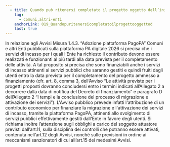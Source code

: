 ```yaml
---
  - title: Quando può ritenersi completato il progetto oggetto dell’iniziativa proposta ai fini del finanziamento?
    tag:
      - comuni,altri-enti
    anchorLink: 019_Quandopuritenersicompletatoilprogettooggettod
    last: true
---
```


In relazione agli Avvisi Misura 1.4.3. “Adozione piattaforma PagoPA” Comuni e altri Enti pubblicati sulla piattaforma PA digitale 2026 si precisa che i servizi di incasso per i quali l’Ente ha richiesto il contributo devono essere realizzati e funzionanti al più tardi alla data prevista per il completamento delle attività. A tal proposito si precisa che sono finanziabili anche i servizi di incasso attinenti ai servizi pubblici che saranno gestiti e quindi fruiti dagli utenti entro la data prevista per il completamento del progetto ammesso a finanziamento (cfr. art. 8, comma 3, dell’Avviso “Le attività previste per i progetti proposti dovranno concludersi entro i termini indicati all’Allegato 2 a decorrere dalla data di notifica del Decreto di finanziamento” e paragrafo D dell’Allegato 2 “I tempi e la conclusione del processo di migrazione e attivazione dei servizi”). L'Avviso pubblico prevede infatti l'attribuzione di un contributo economico per finanziare la migrazione e l'attivazione dei servizi di incasso, tramite la piattaforma PagoPA, attinenti allo svolgimento di servizi pubblici effettivamente gestiti dall'Ente in favore degli utenti. Si richiama inoltre l’attenzione sugli obblighi a carico del soggetto attuatore previsti dall’art.11, sulla disciplina dei controlli che potranno essere attivati, contenuta nell’art.12 degli Avvisi, nonché sulle previsioni in ordine ai meccanismi sanzionatori di cui all’art.15 dei medesimi Avvisi.
